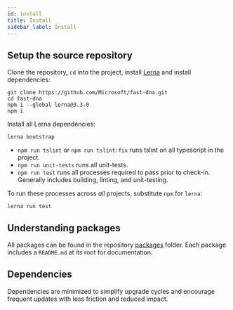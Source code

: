```yaml
---
id: install
title: Install
sidebar_label: Install
---
```


## Setup the source repository

Clone the repository, `cd` into the project, install [Lerna](https://github.com/lerna/lerna) and install dependencies:

```shell
git clone https://github.com/Microsoft/fast-dna.git
cd fast-dna
npm i --global lerna@3.3.0
npm i
```

Install all Lerna dependencies:

```shell
lerna bootstrap
```

- `npm run tslint` or `npm run tslint:fix` runs tslint on all typescript in the project.
- `npm run unit-tests` runs all unit-tests.
- `npm run test` runs all processes required to pass prior to check-in. Generally includes building, linting, and unit-testing.

To run these processes across *all* projects, substitute `npm` for `lerna`:

```shell
lerna run test
```

## Understanding packages

All packages can be found in the repository [packages](https://github.com/Microsoft/fast-dna/tree/master/packages) folder. Each package includes a `README.md` at its root for documentation.

## Dependencies

Dependencies are minimized to simplify upgrade cycles and encourage frequent updates with less friction and reduced impact.
